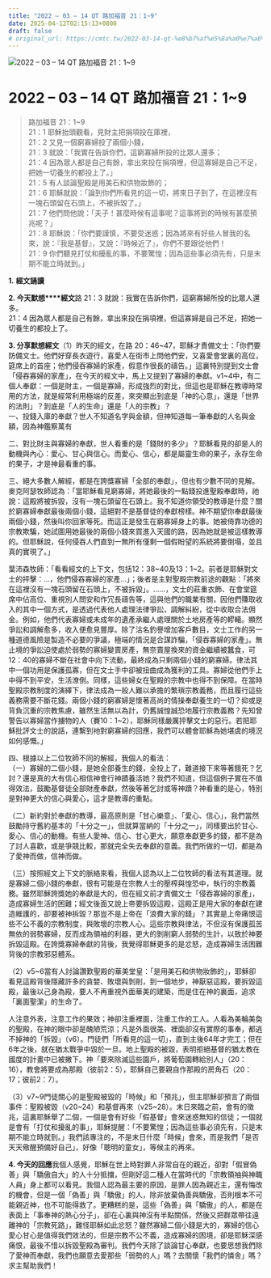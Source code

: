 ```yaml
---
title: "2022 – 03 – 14 QT 路加福音 21：1~9"
date: 2025-04-12T02:15:13+0800
draft: false
# original_url: https://cmtc.tw/2022-03-14-qt-%e8%b7%af%e5%8a%a0%e7%a6%8f%e9%9f%b3-21%ef%bc%9a19
---
```


![2022 – 03 – 14 QT 路加福音 21：1\~9](/images/qt.jpg   "2022 – 03 – 14 QT 路加福音 21：1\~9")

# 2022 – 03 – 14 QT 路加福音 21：1\~9

> 路加福音 21：1\~9  
> 21：1 耶穌抬頭觀看，見財主把捐項投在庫裡，  
> 21：2 又見一個窮寡婦投了兩個小錢，  
> 21：3 就說：「我實在告訴你們，這窮寡婦所投的比眾人還多；  
> 21：4 因為眾人都是自己有餘，拿出來投在捐項裡，但這寡婦是自己不足，把她一切養生的都投上了。」  
> 21：5 有人談論聖殿是用美石和供物妝飾的；  
> 21：6 耶穌就說：「論到你們所看見的這一切，將來日子到了，在這裡沒有一塊石頭留在石頭上，不被拆毀了。」  
> 21：7 他們問他說：「夫子！甚麼時候有這事呢？這事將到的時候有甚麼預兆呢？」  
> 21：8 耶穌說：「你們要謹慎，不要受迷惑；因為將來有好些人冒我的名來，說：『我是基督』，又說：『時候近了』，你們不要跟從他們！  
> 21：9 你們聽見打仗和擾亂的事，不要驚惶；因為這些事必須先有，只是末期不能立時就到。」

**1.** **經文誦讀**

**2. 今天默想****經文**路 21：3 就說：我實在告訴你們，這窮寡婦所投的比眾人還多。  
21：4 因為眾人都是自己有餘，拿出來投在捐項裡，但這寡婦是自己不足，把她一切養生的都投上了。

**3. 分享默想經文**（1）昨天的經文，在路 20：46\~47，耶穌才責備文士：「你們要防備文士。他們好穿長衣遊行，喜愛人在街市上問他們安，又喜愛會堂裏的高位，筵席上的首座；他們侵吞寡婦的家產，假意作很長的禱告。」這裏特別提到文士會「侵吞寡婦的家產」，在今天的經文中，馬上又提到了寡婦的奉獻。v1\~4中，有二個人奉獻：一個是財主，一個是寡婦，形成強烈的對比，但這也是耶穌在教導時常用的方法，就是經常利用極端的反差，來突顯出到底是「神的心意」，還是「世界的法則」？到底是「人的生命」還是「人的宗教」？  
一、投錢入庫的奉獻？世人不知道名字與金額，但神知道每一筆奉獻的人名與金額，因為神鑑察萬有

二、對比財主與寡婦的奉獻，世人看重的是「錢財的多少」？耶穌看見的卻是人的動機與內心：愛心、甘心與信心。而愛心、信心，都是屬靈生命的果子，永存生命的果子，才是神最看重的事。

三、絕大多數人解經，都是在誇獎寡婦「全部的奉獻」，但也有少數不同的見解。麥克阿瑟牧師認為：「當耶穌看見窮寡婦，將她最後的一點錢投進聖殿奉獻時，祂說：這殿將被拆毀，沒有一塊石頭留在石頭上。我不知道你領受的教導是什麼？關於窮寡婦奉獻最後兩個小錢，這絕對不是基督徒的奉獻榜樣。神不期望你奉獻最後兩個小錢，然後叫你回家等死。而這正是發生在窮寡婦身上的事。她被倚靠功德的宗教欺騙，她試圖用她最後的兩個小錢來買進入天國的路，因為她就是被這樣教導的。但耶穌說，任何侵吞人們直到一無所有僅剩一個假盼望的系統將要倒塌，並且真的實現了。」

葉沛森牧師：「看看經文的上下文，包括12：38\~40及13：1\~2。前者是耶穌對文士的抨擊：…，他們侵吞寡婦的家產…」；後者是主對聖殿宗教前途的觀點：「將來在這裡沒有一塊石頭留在石頭上，不被拆毀」。……，文士的莊重衣飾、在會堂筵席中佔高位、重視別人問安和作冗長禱告等，這與他們的職業有關，因他們賺取收入的其中一個方式，是透過代表他人處理法律爭訟，調解糾紛，從中收取合法佣金。例如，他們代表寡婦或未成年的遺產承繼人處理關於土地房產等的轇轕。顯然爭訟和調解愈多，收入便愈見豐厚。除了沽名釣譽增加客戶數目，文士工作的另一種道德風險是製造不必要的爭議，極端的情況是合謀詐騙，「侵吞寡婦的家產」。無止境的爭訟迫使處於弱勢的寡婦變賣房產，無奈賣屋換來的資金繼續被蠶食，可12：40的寡婦不斷在社會中向下流動，最終成為只剩兩個小錢的窮寡婦。律法其中一個功用是保護孤寡，但在文士手中卻被扭曲成為獲利的工具。寡婦從他們手上中得不到平安，生活潦倒。同樣，這些婦女在聖殿的宗教中也得不到保障。在當時聖殿宗教制度的演繹下，律法成為一般人難以承擔的繁瑣宗教義務，而且履行這些義務需要不斷花錢。兩個小錢的窮寡婦是懷著高尚的情操奉獻養生的一切？抑或是背負沉重的宗教焦慮，雖然生活無以為計，仍舊誠惶誠恐地履行宗教義務？先知曾警告以寡婦當作擄物的人（賽10：1\~2），耶穌同樣嚴厲抨擊文士的惡行。若把耶穌批評文士的說話，連繫到衪對窮寡婦的回應，我們可以體會耶穌為她堪虞的境況如何感慨。」

四、根據以上二位牧師不同的解經，我個人的看法：  
（一）寡婦的二個小錢，是她全部養生的錢，全投上了，難道接下來等著餓死？乞討？還是真的大有信心相信神會行神蹟養活她？我們不知道，但這個例子實在不值得效法，鼓勵基督徒全部財產奉獻，然後等著乞討或等神蹟？神看重的是心，特別是對神更大的信心與愛心，這才是教導的重點。

（二）新約對於奉獻的教導，最高原則是「甘心樂意」、「愛心、信心」，我們當然鼓勵持守舊約基本的「十分之一」，但就算當納的「十分之一」，同樣要出於甘心、愛心、信心的動機。有些人愛神、信心、甘心更大，願意奉獻更多的錢，都不是為了討人喜歡，或是爭競比較，那就完全失去奉獻的意義。我們所做的一切，都是為了愛神而做，信神而做。

（三）按照經文上下文的脈絡來看，我個人認為以上二位牧師的看法有其道理。就是寡婦二個小錢的奉獻，很有可能是在宗教人士的壓榨與惶恐中，執行的宗教義務。雖然耶穌誇獎她的奉獻是大的，但在經文前才責備文士「侵吞寡婦的家產」，造成寡婦生活的困難；經文後面又說上帝要拆毀這殿，這殿正是用大家的奉獻在建造維護的，卻要被神拆毀？那豈不是上帝在「浪費大家的錢」？其實是上帝痛恨這些不公不義的宗教制度，與敗壞的宗教人心。這些宗教與律法，不但沒有保護孤苦無依的弱勢寡婦，反而成為領袖的利器，更大的剝削窮人弱勢的生計，以致於神要拆毀這殿。在誇獎寡婦奉獻的背後，我覺得耶穌更多的是忿怒，造成寡婦生活困難背後的宗教邪惡體系。

（2）v5\~6當有人討論讚歎聖殿的華美堂皇：「是用美石和供物妝飾的」，耶穌卻看見這殿背後隱藏許多的貪婪、敗壞與剝削，到一個地步，神厭惡這殿，要拆毀這殿，最後以己身為殿，要人不再重視外面華美的建築，而是住在神的裏面，追求「裏面聖潔」的生命了。

人注意外表，注意工作的果效；神卻注重裡面，注重工作的工人。人看為美輪美奐的聖殿，在神的眼中卻是醜陋荒涼；凡是外面很美、裡面卻沒有實際的事奉，都逃不掉神的「拆毀」（v6）。門徒們「所看見的這一切」，直到主後64年才完工；但在6年之後，就在猶太戰爭中毀於一旦。地上聖殿的被毀，表明拒絕基督的猶太教在國度的計畫中已被撇下。神「要來除滅這些園戶，將葡萄園轉給別人」（20：16），教會將要成為那殿（彼前2：5），耶穌自己要親自作那殿的房角石（20：17；彼前2：7）。

（3）v7\~9門徒關心的是聖殿被毀的「時候」和「預兆」，但主耶穌卻預言了兩個事件：聖殿被毀（v20\~24）和基督再來（v25\~28）。末日來臨之前，會有的徵兆，這裏耶穌舉了二個，一個是會有好些「假基督」會來迷惑無知的信徒；一個就是會有「打仗和擾亂的事」，耶穌提醒：「不要驚惶；因為這些事必須先有，只是末期不能立時就到。」我們該專注的，不是末日什麼「時候」會來，而是我們「是否天天儆醒預備好自己」，好像「聰明的童女」，等候主的再來。

**4. 今天的回應**我個人感覺，耶穌在世上時對罪人非常自在的親近，卻對「假冒偽善」與「驕傲自大」的人十分抵擋，但剛好這二種人在當時代的「宗教領袖與神職人員」身上都可以看見。我個人認為最主要的原因，是罪人因為親近主，還有悔改的機會，但是一個「偽善」與「驕傲」的人，除非放棄偽善與驕傲，否則根本不可能親近神，也不可能得救了。更糟糕的是，這些「偽善」與「驕傲」的人，都是在表面上「事奉神的熱心分子」，卻在心裏與神沒有半點關係，然後又把群眾帶往遠離神的「宗教死路」，難怪耶穌如此忿怒？雖然寡婦二個小錢是大的，寡婦的信心愛心甘心是值得我們效法的，但是宗教不公不義，造成寡婦的困境，卻是耶穌深感痛恨，最後不惜以拆毀聖殿為審判。我們今天除了談論甘心奉獻，也要思想我們除了愛神而奉獻，我們也願意去愛那些「弱勢的人」嗎？去關懷「我們的憐舎」嗎？求主幫助我們！
